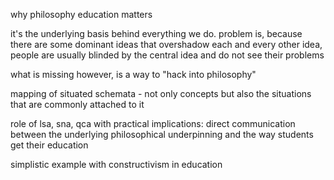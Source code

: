 <!-- 
learning
big data
situated cognition
 -->
why philosophy education matters

it's the underlying basis behind everything we do. problem is, because there are some dominant ideas that overshadow each and every other idea, people are usually blinded by the central idea and do not see their problems

what is missing however, is a way to "hack into philosophy"

mapping of situated schemata - not only concepts but also the situations that are commonly attached to it

role of lsa, sna, qca with practical implications: direct communication between the underlying philosophical underpinning and the way students get their education

simplistic example with constructivism in education